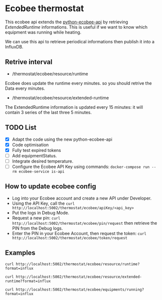 # Ecobee thermostat

This ecobee api extends the [python-ecobee-api](https://github.com/nkgilley/python-ecobee-api) by retrieving *ExtendedRuntime* informations. This is useful if we want to know which equipment was running while heating.

We can use this api to retrieve periodical informations then publish it into a InfluxDB.

## Retrive interval

- /thermostat/ecobee/resource/runtime

Ecobee does update the runtime every minutes. so you should retrive the Data every minutes.

- /thermostat/ecobee/resource/extended-runtime

The ExtendedRuntime information is updated every 15 minutes: it will contain 3 series of the last three 5 minutes.


## TODO List

- [x] Adapt the code using the new python-ecobee-api
- [x] Code optimisation
- [x] Fully test expired tokens
- [ ] Add equipmentStatus.
- [ ] Integrate desired temperature.
- [ ] Configure the Ecobee API Key using commands: `docker-compose run --rm ecobee-service is-api` 

## How to update ecobee config
- Log into your Ecobee account and create a new API under Developer.
- Using the API Key, call the `curl http://localhost:5002/thermostat/ecobee/apiKey/<api_key>`
- Put the logs in Debug Mode.
- Request a new pin: `curl http://localhost:5002/thermostat/ecobee/pin/request` then retrieve the PIN from the Debug logs.
- Enter the PIN in your Ecobee Account, then request the token: `curl http://localhost:5002/thermostat/ecobee/token/request`


## Examples

`curl http://localhost:5002/thermostat/ecobee/resource/runtime?format=influx`

`curl http://localhost:5002/thermostat/ecobee/resource/extended-runtime?format=influx`

`curl http://localhost:5002/thermostat/ecobee/equipments/running?format=influx`

